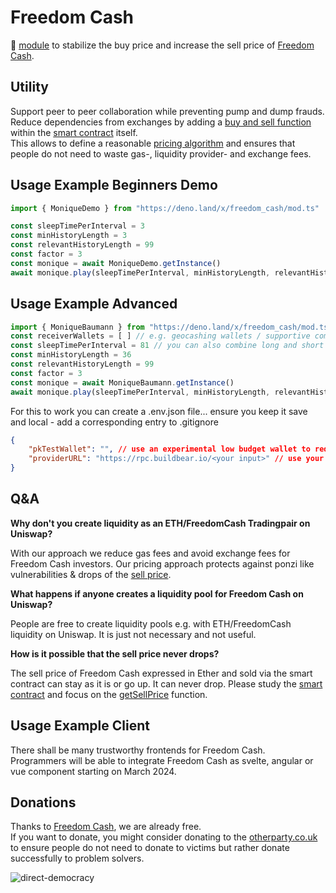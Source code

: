 # Freedom Cash
🦕 [module](https://deno.land/x/freedom_cash) to stabilize the buy price and increase the sell price of [Freedom Cash](https://FreedomCash.org).  

## Utility 
Support peer to peer collaboration while preventing pump and dump frauds.  
Reduce dependencies from exchanges by adding a [buy and sell function](https://github.com/monique-baumann/freedom-cash/blob/main/blockchain/freedom-cash.sol#L59-L71) within the [smart contract](https://github.com/monique-baumann/freedom-cash/blob/main/blockchain/freedom-cash.sol) itself.  
This allows to define a reasonable [pricing algorithm](https://github.com/monique-baumann/freedom-cash/blob/main/blockchain/freedom-cash.sol#L49-L58) and ensures that people do not need to waste gas-, liquidity provider- and exchange fees.   

## Usage Example Beginners Demo

```ts
import { MoniqueDemo } from "https://deno.land/x/freedom_cash/mod.ts"

const sleepTimePerInterval = 3
const minHistoryLength = 3
const relevantHistoryLength = 99
const factor = 3
const monique = await MoniqueDemo.getInstance()
await monique.play(sleepTimePerInterval, minHistoryLength, relevantHistoryLength, factor)
```

## Usage Example Advanced
```ts
import { MoniqueBaumann } from "https://deno.land/x/freedom_cash/mod.ts";
const receiverWallets = [ ] // e.g. geocashing wallets / supportive communities wallets etc.
const sleepTimePerInterval = 81 // you can also combine long and short term bollingers (instantiating several ones...)
const minHistoryLength = 36
const relevantHistoryLength = 99
const factor = 3
const monique = await MoniqueBaumann.getInstance()
await monique.play(sleepTimePerInterval, minHistoryLength, relevantHistoryLength, factor, receiverWallets)
```

For this to work you can create a .env.json file... ensure you keep it save and local - add a corresponding entry to .gitignore
```json
{
    "pkTestWallet": "", // use an experimental low budget wallet to reduce risk
    "providerURL": "https://rpc.buildbear.io/<your input>" // use your own Ethereum node API or another provider URL you trust
}
```


## Q&A 
<b>Why don't you create liquidity as an ETH/FreedomCash Tradingpair on Uniswap?</b>  
  
With our approach we reduce gas fees and avoid exchange fees for Freedom Cash investors.
Our pricing approach protects against ponzi like vulnerabilities & drops of the [sell price](https://github.com/monique-baumann/freedom-cash/blob/main/blockchain/freedom-cash.sol#L54-L58).


<b>What happens if anyone creates a liquidity pool for Freedom Cash on Uniswap?</b>  
  
People are free to create liquidity pools e.g. with ETH/FreedomCash liquidity on Uniswap. It is just not necessary and not useful.

<b>How is it possible that the sell price never drops?</b>  
  
The sell price of Freedom Cash expressed in Ether and sold via the smart contract can stay as it is or go up. It can never drop.
Please study the [smart contract](https://github.com/monique-baumann/freedom-cash/blob/main/blockchain/freedom-cash.sol) and focus on the [getSellPrice](https://github.com/monique-baumann/freedom-cash/blob/main/blockchain/freedom-cash.sol#L54-L58) function.  

## Usage Example Client
There shall be many trustworthy frontends for Freedom Cash.  
Programmers will be able to integrate Freedom Cash as svelte, angular or vue component starting on March 2024.

## Donations
Thanks to [Freedom Cash](https://FreedomCash.org), we are already free.  
If you want to donate, you might consider donating to the [otherparty.co.uk](https://www.otherparty.co.uk/donate-crypto-the-other-party) to ensure people do not need to donate to victims but rather donate successfully to problem solvers.   
  
![direct-democracy](https://github.com/michael-spengler/sleep/assets/145258627/fe97b7da-62b4-4cf6-9be0-7b03b2f3095a)
